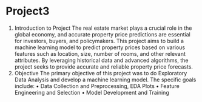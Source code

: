 # Project3
1. Introduction to Project
The real estate market plays a crucial role in the global economy, and accurate property price predictions are essential for investors, buyers, and policymakers. This project aims to build a machine learning model to predict property prices based on various features such as location, size, number of rooms, and other relevant attributes. By leveraging historical data and advanced algorithms, the project seeks to provide accurate and reliable property price forecasts.
2. Objective
The primary objective of this project was to do Exploratory Data Analysis and develop a machine learning model. The specific goals include:
•	Data Collection and Preprocessing, EDA Plots
•	Feature Engineering and Selection
•	Model Development and Training

